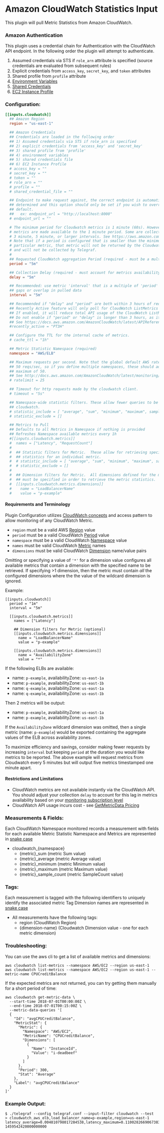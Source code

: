 # Amazon CloudWatch Statistics Input

This plugin will pull Metric Statistics from Amazon CloudWatch.

### Amazon Authentication

This plugin uses a credential chain for Authentication with the CloudWatch
API endpoint. In the following order the plugin will attempt to authenticate.
1. Assumed credentials via STS if `role_arn` attribute is specified (source credentials are evaluated from subsequent rules)
2. Explicit credentials from `access_key`, `secret_key`, and `token` attributes
3. Shared profile from `profile` attribute
4. [Environment Variables](https://docs.aws.amazon.com/sdk-for-go/v1/developer-guide/configuring-sdk.html#environment-variables)
5. [Shared Credentials](https://docs.aws.amazon.com/sdk-for-go/v1/developer-guide/configuring-sdk.html#shared-credentials-file)
6. [EC2 Instance Profile](http://docs.aws.amazon.com/AWSEC2/latest/UserGuide/iam-roles-for-amazon-ec2.html)

### Configuration:

```toml
[[inputs.cloudwatch]]
  ## Amazon Region
  region = "us-east-1"

  ## Amazon Credentials
  ## Credentials are loaded in the following order
  ## 1) Assumed credentials via STS if role_arn is specified
  ## 2) explicit credentials from 'access_key' and 'secret_key'
  ## 3) shared profile from 'profile'
  ## 4) environment variables
  ## 5) shared credentials file
  ## 6) EC2 Instance Profile
  # access_key = ""
  # secret_key = ""
  # token = ""
  # role_arn = ""
  # profile = ""
  # shared_credential_file = ""

  ## Endpoint to make request against, the correct endpoint is automatically
  ## determined and this option should only be set if you wish to override the
  ## default.
  ##   ex: endpoint_url = "http://localhost:8000"
  # endpoint_url = ""

  # The minimum period for Cloudwatch metrics is 1 minute (60s). However not all
  # metrics are made available to the 1 minute period. Some are collected at
  # 3 minute, 5 minute, or larger intervals. See https://aws.amazon.com/cloudwatch/faqs/#monitoring.
  # Note that if a period is configured that is smaller than the minimum for a
  # particular metric, that metric will not be returned by the Cloudwatch API
  # and will not be collected by Telegraf.
  #
  ## Requested CloudWatch aggregation Period (required - must be a multiple of 60s)
  period = "5m"

  ## Collection Delay (required - must account for metrics availability via CloudWatch API)
  delay = "5m"

  ## Recommended: use metric 'interval' that is a multiple of 'period' to avoid
  ## gaps or overlap in pulled data
  interval = "5m"

  ## Recommended if "delay" and "period" are both within 3 hours of request time. Invalid values will be ignored.
  ## Recently Active feature will only poll for CloudWatch ListMetrics values that occurred within the last 3 Hours.
  ## If enabled, it will reduce total API usage of the CloudWatch ListMetrics API and require less memory to retain.
  ## Do not enable if "period" or "delay" is longer than 3 hours, as it will not return data more than 3 hours old.
  ## See https://docs.aws.amazon.com/AmazonCloudWatch/latest/APIReference/API_ListMetrics.html
  #recently_active = "PT3H"

  ## Configure the TTL for the internal cache of metrics.
  # cache_ttl = "1h"

  ## Metric Statistic Namespace (required)
  namespace = "AWS/ELB"

  ## Maximum requests per second. Note that the global default AWS rate limit is
  ## 50 reqs/sec, so if you define multiple namespaces, these should add up to a
  ## maximum of 50.
  ## See http://docs.aws.amazon.com/AmazonCloudWatch/latest/monitoring/cloudwatch_limits.html
  # ratelimit = 25

  ## Timeout for http requests made by the cloudwatch client.
  # timeout = "5s"

  ## Namespace-wide statistic filters. These allow fewer queries to be made to
  ## cloudwatch.
  # statistic_include = [ "average", "sum", "minimum", "maximum", sample_count" ]
  # statistic_exclude = []

  ## Metrics to Pull
  ## Defaults to all Metrics in Namespace if nothing is provided
  ## Refreshes Namespace available metrics every 1h
  #[[inputs.cloudwatch.metrics]]
  #  names = ["Latency", "RequestCount"]
  #
  #  ## Statistic filters for Metric.  These allow for retrieving specific
  #  ## statistics for an individual metric.
  #  # statistic_include = [ "average", "sum", "minimum", "maximum", sample_count" ]
  #  # statistic_exclude = []
  #
  #  ## Dimension filters for Metric.  All dimensions defined for the metric names
  #  ## must be specified in order to retrieve the metric statistics.
  #  [[inputs.cloudwatch.metrics.dimensions]]
  #    name = "LoadBalancerName"
  #    value = "p-example"
```
#### Requirements and Terminology

Plugin Configuration utilizes [CloudWatch concepts](http://docs.aws.amazon.com/AmazonCloudWatch/latest/DeveloperGuide/cloudwatch_concepts.html) and access pattern to allow monitoring of any CloudWatch Metric.

- `region` must be a valid AWS [Region](http://docs.aws.amazon.com/AmazonCloudWatch/latest/DeveloperGuide/cloudwatch_concepts.html#CloudWatchRegions) value
- `period` must be a valid CloudWatch [Period](http://docs.aws.amazon.com/AmazonCloudWatch/latest/DeveloperGuide/cloudwatch_concepts.html#CloudWatchPeriods) value
- `namespace` must be a valid CloudWatch [Namespace](http://docs.aws.amazon.com/AmazonCloudWatch/latest/DeveloperGuide/cloudwatch_concepts.html#Namespace) value
- `names` must be valid CloudWatch [Metric](http://docs.aws.amazon.com/AmazonCloudWatch/latest/DeveloperGuide/cloudwatch_concepts.html#Metric) names
- `dimensions` must be valid CloudWatch [Dimension](http://docs.aws.amazon.com/AmazonCloudWatch/latest/DeveloperGuide/cloudwatch_concepts.html#Dimension) name/value pairs

Omitting or specifying a value of `'*'` for a dimension value configures all available metrics that contain a dimension with the specified name
to be retrieved. If specifying >1 dimension, then the metric must contain *all* the configured dimensions where the the value of the
wildcard dimension is ignored.

Example:
```
[[inputs.cloudwatch]]
  period = "1m"
  interval = "5m"

  [[inputs.cloudwatch.metrics]]
    names = ["Latency"]

    ## Dimension filters for Metric (optional)
    [[inputs.cloudwatch.metrics.dimensions]]
      name = "LoadBalancerName"
      value = "p-example"

    [[inputs.cloudwatch.metrics.dimensions]]
      name = "AvailabilityZone"
      value = "*"
```

If the following ELBs are available:
- name: `p-example`, availabilityZone: `us-east-1a`
- name: `p-example`, availabilityZone: `us-east-1b`
- name: `q-example`, availabilityZone: `us-east-1a`
- name: `q-example`, availabilityZone: `us-east-1b`


Then 2 metrics will be output:
- name: `p-example`, availabilityZone: `us-east-1a`
- name: `p-example`, availabilityZone: `us-east-1b`

If the `AvailabilityZone` wildcard dimension was omitted, then a single metric (name: `p-example`)
would be exported containing the aggregate values of the ELB across availability zones.

To maximize efficiency and savings, consider making fewer requests by increasing `interval` but keeping `period` at the duration you would like metrics to be reported. The above example will request metrics from Cloudwatch every 5 minutes but will output five metrics timestamped one minute apart.

#### Restrictions and Limitations
- CloudWatch metrics are not available instantly via the CloudWatch API. You should adjust your collection `delay` to account for this lag in metrics availability based on your [monitoring subscription level](http://docs.aws.amazon.com/AWSEC2/latest/UserGuide/using-cloudwatch-new.html)
- CloudWatch API usage incurs cost - see [GetMetricData Pricing](https://aws.amazon.com/cloudwatch/pricing/)

### Measurements & Fields:

Each CloudWatch Namespace monitored records a measurement with fields for each available Metric Statistic
Namespace and Metrics are represented in [snake case](https://en.wikipedia.org/wiki/Snake_case)

- cloudwatch_{namespace}
  - {metric}_sum         (metric Sum value)
  - {metric}_average     (metric Average value)
  - {metric}_minimum     (metric Minimum value)
  - {metric}_maximum     (metric Maximum value)
  - {metric}_sample_count (metric SampleCount value)


### Tags:
Each measurement is tagged with the following identifiers to uniquely identify the associated metric
Tag Dimension names are represented in [snake case](https://en.wikipedia.org/wiki/Snake_case)

- All measurements have the following tags:
  - region           (CloudWatch Region)
  - {dimension-name} (Cloudwatch Dimension value - one for each metric dimension)

### Troubleshooting:

You can use the aws cli to get a list of available metrics and dimensions:
```
aws cloudwatch list-metrics --namespace AWS/EC2 --region us-east-1
aws cloudwatch list-metrics --namespace AWS/EC2 --region us-east-1 --metric-name CPUCreditBalance
```

If the expected metrics are not returned, you can try getting them manually
for a short period of time:
```
aws cloudwatch get-metric-data \
  --start-time 2018-07-01T00:00:00Z \
  --end-time 2018-07-01T00:15:00Z \
  --metric-data-queries '[
  {
    "Id": "avgCPUCreditBalance",
    "MetricStat": {
      "Metric": {
        "Namespace": "AWS/EC2",
        "MetricName": "CPUCreditBalance",
        "Dimensions": [
          {
            "Name": "InstanceId",
            "Value": "i-deadbeef"
          }
        ]
      },
      "Period": 300,
      "Stat": "Average"
    },
    "Label": "avgCPUCreditBalance"
  }
]'
```

### Example Output:

```
$ ./telegraf --config telegraf.conf --input-filter cloudwatch --test
> cloudwatch_aws_elb,load_balancer_name=p-example,region=us-east-1 latency_average=0.004810798017284538,latency_maximum=0.1100282669067383,latency_minimum=0.0006084442138671875,latency_sample_count=4029,latency_sum=19.382705211639404 1459542420000000000
```
